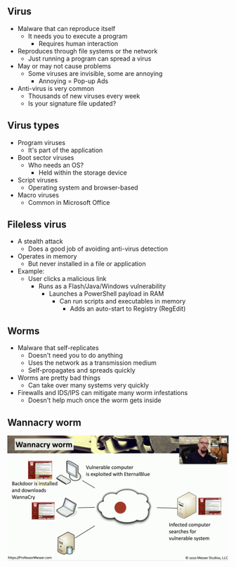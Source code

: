## Virus
- Malware that can reproduce itself
	- It needs you to execute a program
		- Requires human interaction
- Reproduces through file systems or the network
	- Just running a program can spread a virus
- May or may not cause problems
	- Some viruses are invisible, some are annoying
		- Annoying = Pop-up Ads
- Anti-virus is very common
	- Thousands of new viruses every week
	- Is your signature file updated?

## Virus types
- Program viruses
	- It's part of the application
- Boot sector viruses
	- Who needs an OS?
		- Held within the storage device
- Script viruses
	- Operating system and browser-based
- Macro viruses
	- Common in Microsoft Office

## Fileless virus
- A stealth attack
	- Does a good job of avoiding anti-virus detection
- Operates in memory
	- But never installed in a file or application
- Example:
	- User clicks a malicious link
		- Runs as a Flash/Java/Windows vulnerability
			- Launches a PowerShell payload in RAM
				- Can run scripts and executables in memory
					- Adds an auto-start to Registry (RegEdit)

## Worms
- Malware that self-replicates
	- Doesn't need you to do anything
	- Uses the network as a transmission medium
	- Self-propagates and spreads quickly
- Worms are pretty bad things
	- Can take over many systems very quickly
- Firewalls and IDS/IPS can mitigate many worm infestations
	- Doesn't help much once the worm gets inside

## Wannacry worm
![](../Images/012%20-%20Viruses%20and%20Worms-1.png)

